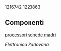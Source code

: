 1216742
1223863

## Componenti

[processori](componenti/processori.md)
[schede madri](componenti/schede_madri.md)

*Elettronica Padovana*
